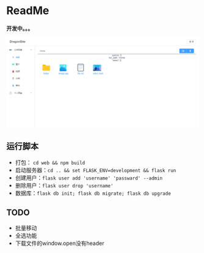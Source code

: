 # ReadMe

**开发中。。。**

![preview](pictures/preview.png)

## 运行脚本

* 打包： `cd web && npm build`
* 启动服务器：`cd .. && set FLASK_ENV=development && flask run`
* 创建用户：`flask user add 'username' 'passward' --admin`
* 删除用户：`flask user drop 'username'`
* 数据库：`flask db init; flask db migrate; flask db upgrade`

## TODO

* 批量移动
* 全选功能
* 下载文件的window.open没有header

